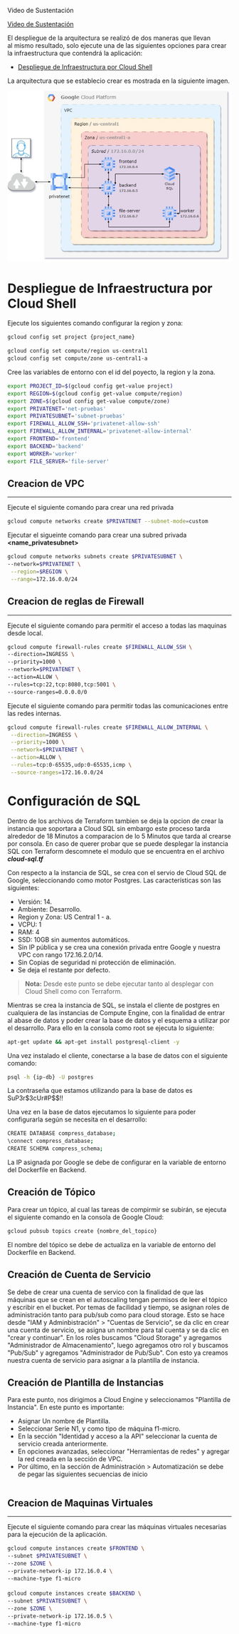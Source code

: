Video de Sustentación 

[Video de Sustentación](https://uniandes-my.sharepoint.com/:v:/g/personal/c_huertasc_uniandes_edu_co/EVzV2Rd1vLRMgS2BsgDBxUYBmzWYtspjLgJ08nKpefZ_nQ?e=8MxiaS)

El despliegue de la arquitectura se realizó de dos maneras que llevan al mismo resultado, solo ejecute una de las siguientes opciones para crear la infraestructura que contendrá la aplicación:

* [Despliegue de Infraestructura por Cloud Shell](#despliegue-de-infraestructura-por-cloud-shell)

La arquitectura que se establecio crear es mostrada en la siguiente imagen.

![Infraestructura File Compresor GCP.](https://github.com/camandhuercue/Entrega-1---Sistema-de-Conversi-n-Cloud/blob/main/Entrega_3/imgs/Infraestructura_GCP.jpg "Infraestructura File Compresor GCP.")

# **Despliegue de Infraestructura por Cloud Shell**

Ejecute los siguientes comando configurar la region y zona:

```bash
gcloud config set project {project_name}
```

```bash
gcloud config set compute/region us-central1
gcloud config set compute/zone us-central1-a
```

Cree las variables de entorno con el id del poyecto, la region y la zona.

```bash
export PROJECT_ID=$(gcloud config get-value project)
export REGION=$(gcloud config get-value compute/region)
export ZONE=$(gcloud config get-value compute/zone)
export PRIVATENET='net-pruebas'
export PRIVATESUBNET='subnet-pruebas'
export FIREWALL_ALLOW_SSH='privatenet-allow-ssh'
export FIREWALL_ALLOW_INTERNAL='privatenet-allow-internal'
export FRONTEND='frontend'
export BACKEND='backend'
export WORKER='worker'
export FILE_SERVER='file-server'

```

## **Creacion de VPC**
---

Ejecute el siguiente comando para crear una red privada

```bash
gcloud compute networks create $PRIVATENET --subnet-mode=custom
```

Ejecutar el sigueinte comando para crear una subred privada **<name_privatesubnet>** 

```bash
gcloud compute networks subnets create $PRIVATESUBNET \
--network=$PRIVATENET \
 --region=$REGION \
 --range=172.16.0.0/24
```

## **Creacion de reglas de Firewall**
---

Ejecute el siguiente comando para permitir el acceso a todas las maquinas desde local.

```bash
gcloud compute firewall-rules create $FIREWALL_ALLOW_SSH \
--direction=INGRESS \
--priority=1000 \
--network=$PRIVATENET \
--action=ALLOW \
--rules=tcp:22,tcp:8080,tcp:5001 \
--source-ranges=0.0.0.0/0
```

Ejecute el siguiente comando para permitir todas las comunicaciones entre las redes internas.

```bash
gcloud compute firewall-rules create $FIREWALL_ALLOW_INTERNAL \
 --direction=INGRESS \
 --priority=1000 \
 --network=$PRIVATENET \
 --action=ALLOW \
 --rules=tcp:0-65535,udp:0-65535,icmp \
 --source-ranges=172.16.0.0/24
```

# **Configuración de SQL**

Dentro de los archivos de Terraform tambien se deja la opcion de crear la instancia que soportara a Cloud SQL sin embargo este proceso tarda alrededor de 18 Minutos a comparacion de lo 5 Minutos que tarda al crearse por consola. En caso de querer probar que se puede desplegar la instancia SQL con Terraform descomnete el modulo que se encuentra en el archivo ***cloud-sql.tf***

Con respecto a la instancia de SQL, se crea con el servio de Cloud SQL de Google, seleccionando como motor Postgres. Las características son las siguientes:

- Versión: 14.
- Ambiente: Desarrollo.
- Region y Zona: US Central 1 - a.
- VCPU: 1
- RAM: 4
- SSD: 10GB sin aumentos automáticos.
- Sin IP pública y se crea una conexión privada entre Google y nuestra VPC con rango 172.16.2.0/14.
- Sin Copias de seguridad ni protección de eliminación.
- Se deja el restante por defecto.

> **Nota:** 
Desde este punto se debe ejecutar tanto al desplegar con Cloud Shell como con Terraform.

Mientras se crea la instancia de SQL, se instala el cliente de postgres en cualquiera de las instancias de Compute Engine, con la finalidad de entrar al abase de datos y poder crear la base de datos y el esquema a utilizar por el desarrollo. Para ello en la consola como root se ejecuta lo siguiente:

```bash
apt-get update && apt-get install postgresql-client -y
```

Una vez instalado el cliente, conectarse a la base de datos con el siguiente comando:


```bash
psql -h {ip-db} -U postgres
```

La contraseña que estamos utilizando para la base de datos es SuP3r$3cUr#P$$!!

Una vez en la base de datos ejecutamos lo siguiente para poder configurarla según se necesita en el desarrollo:

```bash
CREATE DATABASE compress_database;
\connect compress_database;
CREATE SCHEMA compress_schema;
```
La IP asignada por Google se debe de configurar en la variable de entorno del Dockerfile en Backend.

## **Creación de Tópico**

Para crear un tópico, al cual las tareas de compirmir se subirán, se ejecuta el siguiente comando en la consola de Google Cloud:

```bash
gcloud pubsub topics create {nombre_del_topico}
```

El nombre del tópico se debe de actualiza en la variable de entorno del Dockerfile en Backend.

## **Creación de Cuenta de Servicio**

Se debe de crear una cuenta de servico con la finalidad de que las máquinas que se crean en el autoscaling tengan permisos de leer el tópico y escribir en el bucket. Por temas de facilidad y tiempo, se asignan roles de administración tanto para pub/sub como para cloud storage. Esto se hace desde "IAM y Adminbistración" > "Cuentas de Servicio", se da clic en crear una cuenta de servicio, se asigna un nombre para tal cuenta y se da clic en "crear y continuar". En los roles buscamos "Cloud Storage" y agregamos "Administrador de Almacenamiento", luego agregamos otro rol y buscamos "Pub/Sub" y agregamos "Administrador de Pub/Sub". Con esto ya creamos nuestra cuenta de servicio para asignar a la plantilla de instancia.


## **Creación de Plantilla de Instancias**

Para este punto, nos dirigimos a Cloud Engine y seleccionamos "Plantilla de Instancia". En este punto es importante:

- Asignar Un nombre de Plantilla.
- Seleccionar Serie N1, y como tipo de máquina f1-micro.
- En la sección "Identidad y acceso a la API" seleccionar la cuenta de servicio creada anteriormente.
- En opciones avanzadas, seleccionar "Herramientas de redes" y agregar la red creada en la sección de VPC.
- Por último, en la sección de Administración > Automatización se debe de pegar las siguientes secuencias de inicio

```bash

```

## **Creacion de Maquinas Virtuales**
---

Ejecute el siguiente comando para crear las máquinas virtuales necesarias para la ejecución de la aplicación.

```bash
gcloud compute instances create $FRONTEND \
--subnet $PRIVATESUBNET \
--zone $ZONE \
--private-network-ip 172.16.0.4 \
--machine-type f1-micro

gcloud compute instances create $BACKEND \
--subnet $PRIVATESUBNET \
--zone $ZONE \
--private-network-ip 172.16.0.5 \
--machine-type f1-micro
```
